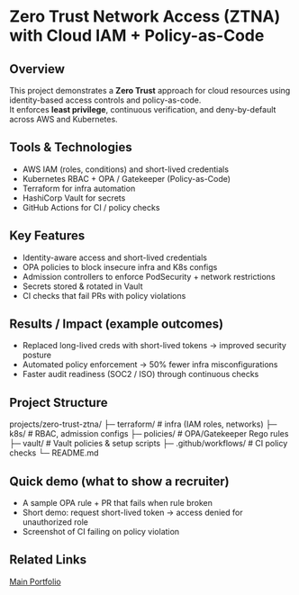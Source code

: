 #  Zero Trust Network Access (ZTNA) with Cloud IAM + Policy-as-Code

##  Overview
This project demonstrates a **Zero Trust** approach for cloud resources using identity-based access controls and policy-as-code.  
It enforces **least privilege**, continuous verification, and deny-by-default across AWS and Kubernetes.

##  Tools & Technologies
- AWS IAM (roles, conditions) and short-lived credentials
- Kubernetes RBAC + OPA / Gatekeeper (Policy-as-Code)
- Terraform for infra automation
- HashiCorp Vault for secrets
- GitHub Actions for CI / policy checks

##  Key Features
- Identity-aware access and short-lived credentials
- OPA policies to block insecure infra and K8s configs
- Admission controllers to enforce PodSecurity + network restrictions
- Secrets stored & rotated in Vault
- CI checks that fail PRs with policy violations

##  Results / Impact (example outcomes)
- Replaced long-lived creds with short-lived tokens → improved security posture
- Automated policy enforcement → 50% fewer infra misconfigurations
- Faster audit readiness (SOC2 / ISO) through continuous checks

##  Project Structure
projects/zero-trust-ztna/
├─ terraform/ # infra (IAM roles, networks)
├─ k8s/ # RBAC, admission configs
├─ policies/ # OPA/Gatekeeper Rego rules
├─ vault/ # Vault policies & setup scripts
├─ .github/workflows/ # CI policy checks
└─ README.md


##  Quick demo (what to show a recruiter)
- A sample OPA rule + PR that fails when rule broken  
- Short demo: request short-lived token -> access denied for unauthorized role  
- Screenshot of CI failing on policy violation

##  Related Links
[Main Portfolio](../..)
